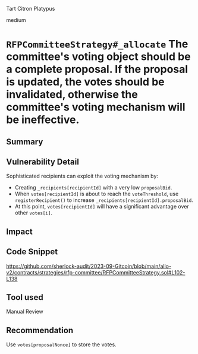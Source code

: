 Tart Citron Platypus

medium

# `RFPCommitteeStrategy#_allocate` The committee's voting object should be a complete proposal. If the proposal is updated, the votes should be invalidated, otherwise the committee's voting mechanism will be ineffective.
## Summary

## Vulnerability Detail

Sophisticated recipients can exploit the voting mechanism by:

- Creating `_recipients[recipientId]` with a very low `proposalBid`.
- When `votes[recipientId]` is about to reach the `voteThreshold`, use `registerRecipient()` to increase `_recipients[recipientId].proposalBid`.
- At this point, `votes[recipientId]` will have a significant advantage over other `votes[i]`.

## Impact

## Code Snippet

https://github.com/sherlock-audit/2023-09-Gitcoin/blob/main/allo-v2/contracts/strategies/rfp-committee/RFPCommitteeStrategy.sol#L102-L138

## Tool used

Manual Review

## Recommendation

Use `votes[proposalNonce]` to store the votes.